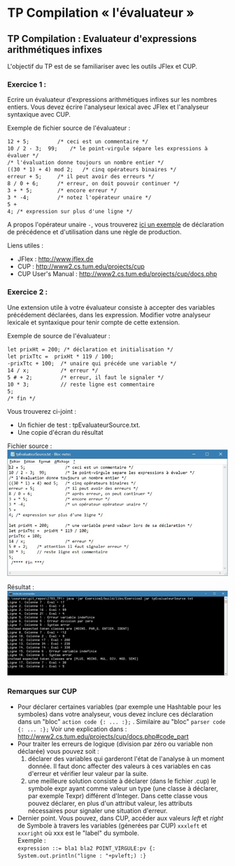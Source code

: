 # TP Compilation « l'évaluateur »

## TP Compilation : Evaluateur d'expressions arithmétiques infixes

L'objectif du TP est de se familiariser avec les outils JFlex et CUP.

### Exercice 1 : 

Ecrire un évaluateur d'expressions arithmétiques infixes sur les nombres entiers. 
Vous devez écrire l'analyseur lexical avec JFlex et l'analyseur syntaxique avec CUP.

Exemple de fichier source de l'évaluateur : 

```
12 + 5; 		/* ceci est un commentaire */
10 / 2 - 3;  99; 	/* le point-virgule sépare les expressions à évaluer */
/* l'évaluation donne toujours un nombre entier */
((30 * 1) + 4) mod 2;	/* cinq opérateurs binaires */
erreur + 5;		/* il peut avoir des erreurs */
8 / 0 + 6;		/* erreur, on doit pouvoir continuer */
3 + * 5;		/* encore erreur */
3 * -4;			/* notez l'opérateur unaire */
5 +
4; /* expression sur plus d'une ligne */
```

A propos l'opérateur unaire `-`, vous trouverez [ici un exemple](http://www2.cs.tum.edu/projects/cup/docs.php#cpp) 
de déclaration de précédence et d'utilisation dans une règle de production. 

Liens utiles :  
- JFlex : http://www.jflex.de  
- CUP : http://www2.cs.tum.edu/projects/cup  
- CUP User's Manual : http://www2.cs.tum.edu/projects/cup/docs.php

### Exercice 2 :

Une extension utile à votre évaluateur consiste à accepter des variables précédement déclarées, dans les expression. 
Modifier votre analyseur lexicale et syntaxique pour tenir compte de cette extension.

Exemple de source de l'évaluateur : 

```
let prixHt = 200; /* déclaration et initialisation */
let prixTtc =  prixHt * 119 / 100;
-prixTtc + 100;  /* unaire qui précéde une variable */
14 / x;          /* erreur */
5 # + 2;         /* erreur, il faut le signaler */
10 * 3;          // reste ligne est commentaire
5;
/* fin */
```

Vous trouverez ci-joint :  
- Un fichier de test : tpEvaluateurSource.txt.
- Une copie d'écran du résultat

Fichier source :  
![Copie écran fichier source](exempleSource.jpg)  

Résultat :  
![Copie écran résultat exécution](exempleEvaluation.jpg)  

### Remarques sur CUP

- Pour déclarer certaines variables (par exemple une Hashtable pour les symboles) dans votre analyseur, vous devez inclure ces déclaration dans un "bloc" `action code {: ... :};` . Similaire au "bloc" `parser code {: ... :};` Voir une explication dans : http://www2.cs.tum.edu/projects/cup/docs.php#code_part
- Pour traiter les erreurs de logique (division par zéro ou variable non déclarée) vous pouvez soit :
    1. déclarer des variables qui garderont l'état de l'analyse à un moment donnée. Il faut donc affecter des valeurs à ces variables en cas d'erreur et vérifier leur valeur par la suite.
    2. une meilleure solution consiste à déclarer (dans le fichier .cup) le symbole expr ayant comme valeur un type (une classe à déclarer, par exemple Texpr) différent d'Integer. Dans cette classe vous pouvez déclarer, en plus d'un attribut valeur, les attributs nécessaires pour signaler une situation d'erreur.
- Dernier point. Vous pouvez, dans CUP, accéder aux valeurs *left* et *right* de Symbole à travers les variables (génerées par CUP) `xxxleft` et `xxxright` où xxx est le "label" du symbole.  
Exemple :  
`expression ::= bla1 bla2 POINT_VIRGULE:pv {: System.out.println("ligne : "+pvleft;) :}`
